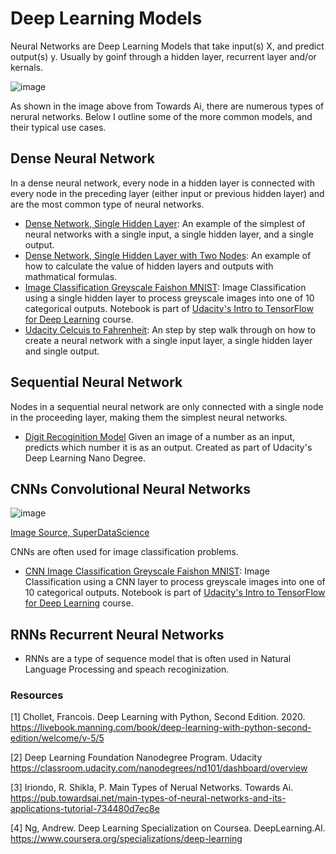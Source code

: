 # Deep Learning Models  

Neural Networks are Deep Learning Models that take input(s) X, and predict output(s) y. Usually by goinf through a hidden layer, recurrent layer and/or kernals. 

![image](https://user-images.githubusercontent.com/28680575/112912942-bb959980-90c6-11eb-8914-963fb6160ff4.png)

As shown in the image above from Towards Ai, there are numerous types of nerural networks. Below I outline some of the more common models, and their typical use cases.  

## Dense Neural Network
In a dense neural network, every node in a hidden layer is connected with every node in the preceding layer (either input or previous hidden layer) and are the most common type of neural networks.  

- [Dense Network, Single Hidden Layer](https://github.com/ajpiter/PythonProTips/blob/master/DeepLearning/Dense_Network_Single_Hidden_Layer.ipynb): An example of the simplest of neural networks with a single input, a single hidden layer, and a single output. 
- [Dense Network, Single Hidden Layer with Two Nodes](https://github.com/ajpiter/PythonProTips/blob/master/DeepLearning/Dense_Network,_Hidden_Layer_with_Two_Nodes.ipynb): An example of how to calculate the value of hidden layers and outputs with mathmatical formulas. 
- [Image Classification Greyscale Faishon MNIST](https://github.com/ajpiter/PythonProTips/blob/master/DeepLearning/Image_Classification_Greyscale_Fashion_MNIST.ipynb): Image Classification using a single hidden layer to process greyscale images into one of 10 categorical outputs. Notebook is part of [Udacity's Intro to TensorFlow for Deep Learning](https://classroom.udacity.com/courses/ud187) course.
- [Udacity Celcuis to Fahrenheit](https://colab.research.google.com/github/tensorflow/examples/blob/master/courses/udacity_intro_to_tensorflow_for_deep_learning/l02c01_celsius_to_fahrenheit.ipynb): An step by step walk through on how to create a neural network with a single input layer, a single hidden layer and single output.  

## Sequential Neural Network 
Nodes in a sequential neural network are only connected with a single node in the proceeding layer, making them the simplest neural networks. 
- [Digit Recoginition Model](https://github.com/ajpiter/PythonProTips/blob/master/DeepLearning/DigitRegonitionModel.py) Given an image of a number as an input, predicts which number it is as an output. Created as part of Udacity's Deep Learning Nano Degree. 

## CNNs Convolutional Neural Networks 
![image](https://user-images.githubusercontent.com/28680575/113540324-e8a5e880-95ad-11eb-9d9a-685b349a1279.png)

[Image Source, SuperDataScience](https://www.superdatascience.com/blogs/convolutional-neural-networks-cnn-summary/)

CNNs are often used for image classification problems. 
- [CNN Image Classification Greyscale Faishon MNIST](https://github.com/ajpiter/PythonProTips/blob/master/DeepLearning/CNN/CNN_Image_Classification_Greyscale_Fashion_MNIST.ipynb): Image Classification using a CNN layer to process greyscale images into one of 10 categorical outputs. Notebook is part of [Udacity's Intro to TensorFlow for Deep Learning](https://classroom.udacity.com/courses/ud187) course.

## RNNs Recurrent Neural Networks 
- RNNs are a type of sequence model that is often used in Natural Language Processing and speach recoginization. 

### Resources 
[1] Chollet, Francois. Deep Learning with Python, Second Edition. 2020. https://livebook.manning.com/book/deep-learning-with-python-second-edition/welcome/v-5/5

[2] Deep Learning Foundation Nanodegree Program. Udacity https://classroom.udacity.com/nanodegrees/nd101/dashboard/overview

[3] Iriondo, R. Shikla, P. Main Types of Nerual Networks. Towards Ai. https://pub.towardsai.net/main-types-of-neural-networks-and-its-applications-tutorial-734480d7ec8e

[4] Ng, Andrew. Deep Learning Specialization on Coursea. DeepLearning.AI. https://www.coursera.org/specializations/deep-learning

